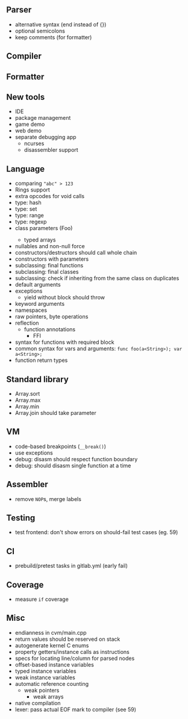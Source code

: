 ## Parser ##

- alternative syntax (end instead of {})
- optional semicolons
- keep comments (for formatter)

## Compiler


## Formatter


## New tools ##

- IDE
- package management
- game demo
- web demo
- separate debugging app
    - ncurses
    - disassembler support

## Language ##

- comparing `"abc" > 123`
- Rings support
- extra opcodes for void calls
- type: hash
- type: set
- type: range
- type: regexp
- class parameters (Foo<String>)
    - typed arrays
- nullables and non-null force
- constructors/destructors should call whole chain
- constructors with parameters
- subclassing: final functions
- subclassing: final classes
- subclassing: check if inheriting from the same class on duplicates
- default arguments
- exceptions
  - yield without block should throw
- keyword arguments
- namespaces
- raw pointers, byte operations
- reflection
  - function annotations
    - FFI
- syntax for functions with required block
- common syntax for vars and arguments: `func foo(a<String>); var a<String>;`
- function return types

## Standard library ##

- Array.sort
- Array.max
- Array.min
- Array.join should take parameter

## VM ##

- code-based breakpoints (`__break()`)
- use exceptions
- debug: disasm should respect function boundary
- debug: should disasm single function at a time

## Assembler ##

- remove `NOP`s, merge labels

## Testing ##

- test frontend: don't show errors on should-fail test cases (eg. 59)

## CI ##

- prebuild/pretest tasks in gitlab.yml (early fail)

## Coverage ##

- measure `if` coverage

## Misc ##

- endianness in cvm/main.cpp
- return values should be reserved on stack
- autogenerate kernel C enums
- property getters/instance calls as instructions
- specs for locating line/column for parsed nodes
- offset-based instance variables
- typed instance variables
- weak instance variables
- automatic reference counting
	- weak pointers
		- weak arrays
- native compilation
- lexer: pass actual EOF mark to compiler (see 59)
